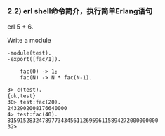 
### 2.2) erl shell命令简介，执行简单Erlang语句

erl
5 + 6.

Write a module

```
-module(test).
-export([fac/1]).

    fac(0) -> 1;
    fac(N) -> N * fac(N-1).
```

```
3> c(test).
{ok,test}
30> test:fac(20).
2432902008176640000
4> test:fac(40). 
815915283247897734345611269596115894272000000000
32> 
```

